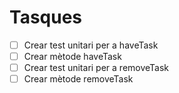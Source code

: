 # Tasques

- [ ] Crear test unitari per a haveTask
- [ ] Crear mètode haveTask
- [ ] Crear test unitari per a removeTask
- [ ] Crear mètode removeTask